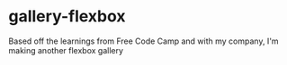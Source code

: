 # gallery-flexbox
Based off the learnings from Free Code Camp and with my company, I'm making another flexbox gallery
